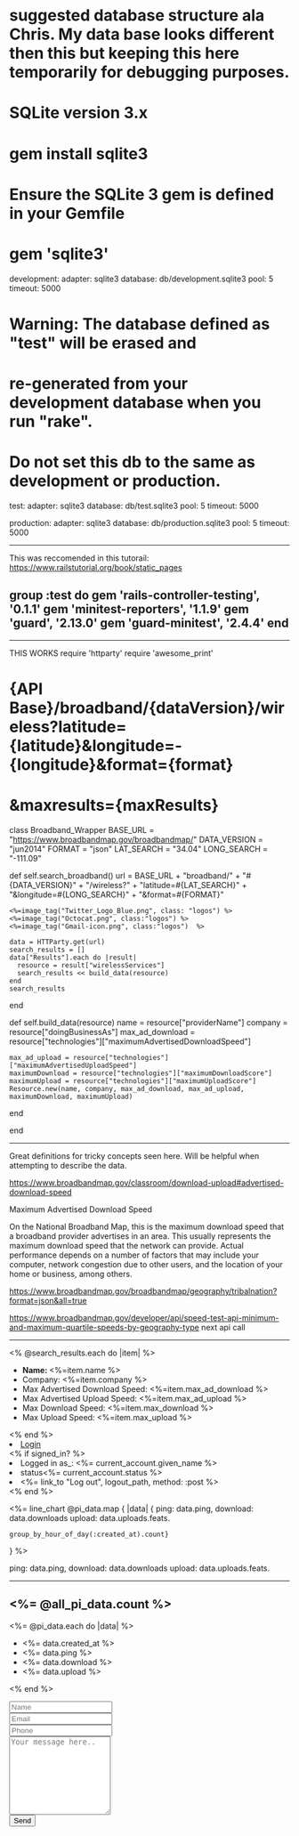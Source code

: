 # suggested database structure ala Chris. My data base looks different then this but keeping this here temporarily for debugging purposes.

# SQLite version 3.x
#   gem install sqlite3
#
#   Ensure the SQLite 3 gem is defined in your Gemfile
#   gem 'sqlite3'
development:
  adapter: sqlite3
  database: db/development.sqlite3
  pool: 5
  timeout: 5000

# Warning: The database defined as "test" will be erased and
# re-generated from your development database when you run "rake".
# Do not set this db to the same as development or production.
test:
  adapter: sqlite3
  database: db/test.sqlite3
  pool: 5
  timeout: 5000

production:
  adapter: sqlite3
  database: db/production.sqlite3
  pool: 5
  timeout: 5000
_______________________________
This was reccomended in this tutorail: https://www.railstutorial.org/book/static_pages

group :test do
  gem 'rails-controller-testing', '0.1.1'
  gem 'minitest-reporters',       '1.1.9'
  gem 'guard',                    '2.13.0'
  gem 'guard-minitest',           '2.4.4'
end
---------------------------------------------
<!-- <section>
  <h1>What's your speed?</h1>
  <div class="container" width="940px">
    <div class="row-fluid">
      <div class="span6 divide">
        <div class="container">
          <form action="">
            <div class="row">
              <div>
                <label>Lattitude</label><input class="span3" placeholder=" Lattitude" type="text">
                <label>Longitude</label><input class="span3" placeholder="Longitude" type="text">
                <div><button class="btn btn-primary">search</button>
                </div>
              </div>
            </div>
          </form>
        </div>
      </div>
    </div>
  </div>
</section> -->


---------------------------------------------
THIS WORKS
require 'httparty'
require 'awesome_print'
# {API Base}/broadband/{dataVersion}/wireless?latitude={latitude}&longitude=-{longitude}&format={format}

# &maxresults={maxResults}
class Broadband_Wrapper
  BASE_URL = "https://www.broadbandmap.gov/broadbandmap/"
  DATA_VERSION = "jun2014"
  FORMAT = "json"
  LAT_SEARCH = "34.04"
  LONG_SEARCH = "-111.09"

  def self.search_broadband()
    url = BASE_URL + "broadband/" + "#{DATA_VERSION}" + "/wireless?" + "latitude=#{LAT_SEARCH}" + "&longitude=#{LONG_SEARCH}" + "&format=#{FORMAT}"


    <%=image_tag("Twitter_Logo_Blue.png", class: "logos") %>
    <%=image_tag("Octocat.png", class:"logos") %>
    <%=image_tag("Gmail-icon.png", class:"logos")  %>

    data = HTTParty.get(url)
    search_results = []
    data["Results"].each do |result|
      resource = result["wirelessServices"]
      search_results << build_data(resource)
    end
    search_results
  end

  def self.build_data(resource)
    name = resource["providerName"]
    company = resource["doingBusinessAs"]
    max_ad_download = resource["technologies"]["maximumAdvertisedDownloadSpeed"]

    max_ad_upload = resource["technologies"]["maximumAdvertisedUploadSpeed"]
    maximumDownload = resource["technologies"]["maximumDownloadScore"]
    maximumUpload = resource["technologies"]["maximumUploadScore"]
    Resource.new(name, company, max_ad_download, max_ad_upload, maximumDownload, maximumUpload)
  end


end


------------------------------------------------
Great definitions for tricky concepts seen here. Will be helpful when attempting to describe the data.

https://www.broadbandmap.gov/classroom/download-upload#advertised-download-speed

Maximum Advertised Download Speed

On the National Broadband Map, this is the maximum download speed that a broadband provider advertises in an area. This usually represents the maximum download speed that the network can provide. Actual performance depends on a number of factors that may include your computer, network congestion due to other users, and the location of your home or business, among others.



https://www.broadbandmap.gov/broadbandmap/geography/tribalnation?format=json&all=true


https://www.broadbandmap.gov/developer/api/speed-test-api-minimum-and-maximum-quartile-speeds-by-geography-type next api call

------------------------------
<% @search_results.each do |item|  %>
  <ul>
    <li><strong>Name: </strong><%=item.name  %> </li>
    <li> Company: <%=item.company %> </li>
    <li> Max Advertised Download Speed: <%=item.max_ad_download %> </li>
    <li>Max Advertised Upload Speed: <%=item.max_ad_upload %></li>
    <li> Max Download Speed: <%=item.max_download %></li>
    <li> Max Upload Speed: <%=item.max_upload %></li>
  </ul>
<% end %>


<li><a href="login" class="login">Login</a></li>
  <% if signed_in? %>
    <li>Logged in as_: <%= current_account.given_name %></li>
                      <li> status<%= current_account.status %></li>
    <li> <%= link_to "Log out", logout_path, method: :post %></li>
  <% end %>






  <!-- <%# @pi_data.each do |item| %>
  <ul>
    <li> ping: <%=item.ping %></li>
    <li> Download: <%=item.download %></li>
    <li> Upload: <%=item.upload %></li>

  </ul>

  <% end %> -->



  <%= line_chart @pi_data.map { |data|
  {
    ping: data.ping,
    download: data.downloads
    upload: data.uploads.feats.

    group_by_hour_of_day(:created_at).count}
} %>


ping: data.ping,
download: data.downloads
upload: data.uploads.feats.



---------------------
<h2><%= @all_pi_data.count %></h2>

<%= @pi_data.each do |data| %>
<ul>
  <li><%= data.created_at %></li>
  <li><%= data.ping %></li>
  <li><%= data.download %></li>
  <li><%= data.upload %></li>
</ul>

<% end %>



<div class="col-lg-10 col-lg-offset-1 text-center">
    <form class="contact-form row">
        <div class="col-md-4">
            <label></label>
            <input type="text" class="form-control" placeholder="Name">
        </div>
        <div class="col-md-4">
            <label></label>
            <input type="text" class="form-control" placeholder="Email">
        </div>
        <div class="col-md-4">
            <label></label>
            <input type="text" class="form-control" placeholder="Phone">
        </div>
        <div class="col-md-12">
            <label></label>
            <textarea class="form-control" rows="9" placeholder="Your message here.."></textarea>
        </div>
        <div class="col-md-4 col-md-offset-4">
            <label></label>
            <button type="button" data-toggle="modal" data-target="#alertModal" class="btn btn-primary btn-block btn-lg">Send <i class="ion-android-arrow-forward"></i></button>
        </div>
    </form>
